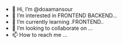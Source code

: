 - 👋 Hi, I’m @doaamansour
- 👀 I’m interested in FRONTEND BACKEND...
- 🌱 I’m currently learning .FRONTEND..
- 💞️ I’m looking to collaborate on ...
- 📫 How to reach me ...

<!---
doaamansour/doaamansour is a ✨ special ✨ repository because its `README.md` (this file) appears on your GitHub profile.
You can click the Preview link to take a look at your changes.
--->

